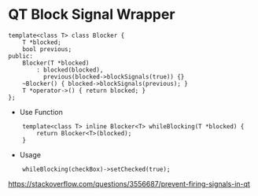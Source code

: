 # QT Block Signal Wrapper
    template<class T> class Blocker {
        T *blocked;
        bool previous;
    public:
        Blocker(T *blocked)
            : blocked(blocked),
              previous(blocked->blockSignals(true)) {}
        ~Blocker() { blocked->blockSignals(previous); }
        T *operator->() { return blocked; }
    };

- Use Function
```
    template<class T> inline Blocker<T> whileBlocking(T *blocked) {
        return Blocker<T>(blocked);
    }
```
- Usage
```
    whileBlocking(checkBox)->setChecked(true);
```
https://stackoverflow.com/questions/3556687/prevent-firing-signals-in-qt
